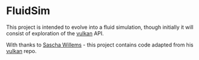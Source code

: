 # FluidSim

This project is intended to evolve into a fluid simulation, though initially it
will consist of exploration of the [vulkan][vulkan] API.

With thanks to [Sascha Willems][sascha] - this project contains code adapted
from his [vulkan][vulkan-examples] repo.

[vulkan]:https://en.wikipedia.org/wiki/Vulkan_(API)
[sascha]:https://github.com/SaschaWillems
[vulkan-examples]:https://github.com/SaschaWillems/Vulkan
